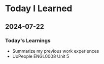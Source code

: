 # Today I Learned

## 2024-07-22

### Today's Learnings
- Summarize my previous work experiences
- UoPeople ENGL0008 Unit 5
